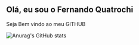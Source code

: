 ## Olá, eu sou o Fernando Quatrochi

Seja Bem vindo ao meu GITHUB

![Anurag's GitHub stats](https://github-readme-stats.vercel.app/api?username=FernandinnnQ145-hub&show_icons=true&theme=tokyonight)
